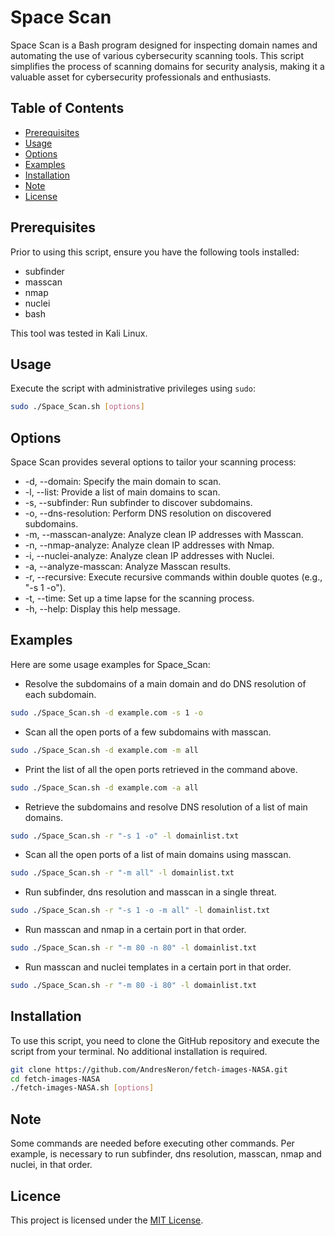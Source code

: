 # Space Scan

Space Scan is a Bash program designed for inspecting domain names and automating the use of various 
cybersecurity scanning tools. This script simplifies the process of scanning domains for security 
analysis, making it a valuable asset for cybersecurity professionals and enthusiasts.

## Table of Contents

- [Prerequisites](#introduction)
- [Usage](#features)
- [Options](#usage)
- [Examples](#examples)
- [Installation](#installation)
- [Note](#note)
- [License](#license)


## <a name="introduction"></a>Prerequisites
Prior to using this script, ensure you have the following tools installed:
- subfinder
- masscan
- nmap
- nuclei
- bash

This tool was tested in Kali Linux.

## <a name="usage"></a>Usage
Execute the script with administrative privileges using `sudo`:

```bash
sudo ./Space_Scan.sh [options]
```

## <a name="options"></a>Options
Space Scan provides several options to tailor your scanning process:

-    -d, --domain: Specify the main domain to scan.
-    -l, --list: Provide a list of main domains to scan.
-    -s, --subfinder: Run subfinder to discover subdomains.
-    -o, --dns-resolution: Perform DNS resolution on discovered subdomains.
-    -m, --masscan-analyze: Analyze clean IP addresses with Masscan.
-    -n, --nmap-analyze: Analyze clean IP addresses with Nmap.
-    -i, --nuclei-analyze: Analyze clean IP addresses with Nuclei.
-    -a, --analyze-masscan: Analyze Masscan results.
-    -r, --recursive: Execute recursive commands within double quotes (e.g., "-s 1 -o").
-    -t, --time: Set up a time lapse for the scanning process.
-    -h, --help: Display this help message.


## <a name="examples"></a>Examples
Here are some usage examples for Space_Scan:

- Resolve the subdomains of a main domain and do DNS resolution of each subdomain.
```bash
sudo ./Space_Scan.sh -d example.com -s 1 -o
```

- Scan all the open ports of a few subdomains with masscan.
```bash
sudo ./Space_Scan.sh -d example.com -m all
```

- Print the list of all the open ports retrieved in the command above.
```bash
sudo ./Space_Scan.sh -d example.com -a all
```

- Retrieve the subdomains and resolve DNS resolution of a list of main domains.
```bash
sudo ./Space_Scan.sh -r "-s 1 -o" -l domainlist.txt
```

- Scan all the open ports of a list of main domains using masscan.
```bash
sudo ./Space_Scan.sh -r "-m all" -l domainlist.txt
```

- Run subfinder, dns resolution and masscan in a single threat.
```bash
sudo ./Space_Scan.sh -r "-s 1 -o -m all" -l domainlist.txt
```

- Run masscan and nmap in a certain port in that order.
```bash
sudo ./Space_Scan.sh -r "-m 80 -n 80" -l domainlist.txt
```

- Run masscan and nuclei templates in a certain port in that order.
```bash
sudo ./Space_Scan.sh -r "-m 80 -i 80" -l domainlist.txt
```

## <a name="installation"></a>Installation
To use this script, you need to clone the GitHub repository and execute the script from your terminal. No additional installation is required.

```bash
git clone https://github.com/AndresNeron/fetch-images-NASA.git
cd fetch-images-NASA
./fetch-images-NASA.sh [options]
```


## <a name="note"></a>Note

Some commands are needed before executing other commands. Per example, is necessary to run subfinder, dns resolution, 
masscan, nmap and nuclei, in that order.

## <a name="license"></a>Licence

This project is licensed under the [MIT License](LICENSE).

